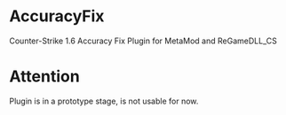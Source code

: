 # AccuracyFix
Counter-Strike 1.6 Accuracy Fix Plugin for MetaMod and ReGameDLL_CS

# Attention
Plugin is in a prototype stage, is not usable for now.
